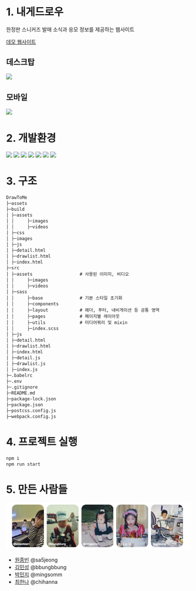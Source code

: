 
# 1. 내게드로우

한정판 스니커즈 발매 소식과 응모 정보를 제공하는 웹사이트  

[데모 웹사이트](https://competent-mirzakhani-531b81.netlify.app)  

  
  

## 데스크탑 

<img src="./assets/desktop.gif">

## 모바일 

<img src="./assets/mobile.gif">
  
  
    
    
  


# 2. 개발환경


<img src="https://img.shields.io/badge/html-E34F26?style=for-the-badge&logo=html5&logoColor=white">
<img src="https://img.shields.io/badge/css-1572B6?style=for-the-badge&logo=css3&logoColor=white">
<img src="https://img.shields.io/badge/javascript-F7DF1E?style=for-the-badge&logo=javascript&logoColor=black">
<img src="https://img.shields.io/badge/postcss-DD3A0A?style=for-the-badge&logo=postcss&logoColor=black">
<img src="https://img.shields.io/badge/sass-CC6699?style=for-the-badge&logo=sass&logoColor=black">
<img src="https://img.shields.io/badge/babel-F9DC3E?style=for-the-badge&logo=babel&logoColor=black">
<img src="https://img.shields.io/badge/webpack-8DD6F9?style=for-the-badge&logo=webpack&logoColor=black">



# 3. 구조
```
DrawToMe
├─assets  
├─build
│ ├─assets
│ │     ├─images
│ │     ├─videos
│ ├─css
│ ├─images
│ ├─js
│ ├─detail.html
│ ├─drawlist.html
│ ├─index.html
├─src
│ ├─assets                  # 사용된 이미지, 비디오 
│ │     ├─images
│ │     ├─videos
│ ├─sass      
│ │     ├─base              # 기본 스타일 초기화 
│ │     ├─components        
│ │     ├─layout            # 헤더, 푸터, 내비게이션 등 공통 영역  
│ │     ├─pages             # 페이지별 레이아웃 
│ │     ├─utils             # 미디어쿼리 및 mixin 
│ │     ├─index.scss         
│ ├─js
│ ├─detail.html
│ ├─drawlist.html
│ ├─index.html
│ ├─detail.js
│ ├─drawlist.js
│ ├─index.js
├─.babelrc
├─.env
├─.gitignore
├─README.md
├─package-lock.json
├─package.json
├─postcss.config.js
├─webpack.config.js

``` 


# 4. 프로젝트 실행 
```
npm i
npm run start
```

# 5. 만든 사람들   

<img src="./assets/contributors.jpg">

- [원종빈](https://github.com/JJongBin) @sa5jeong
- [김민성](https://gihub.com/minsoftk) @bbungbbung
- [박민지](https://github.com/urther) @mingsomm
- [최한나](https://github.com/hann3) @chihanna
  
    
    
    



